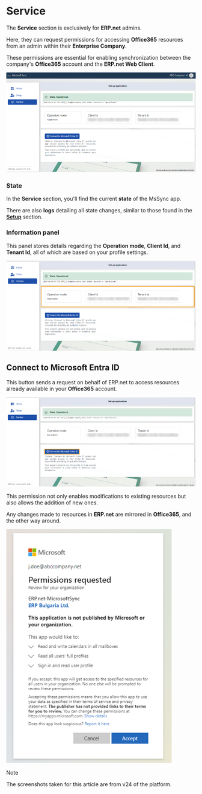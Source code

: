 # Service 

The **Service** section is exclusively for **ERP.net** admins. 

Here, they can request permissions for accessing **Office365** resources from an admin within their **Enterprise Company**. 

These permissions are essential for enabling synchronization between the company's **Office365** account and the **ERP.net Web Client**. 

 ![picture](pictures/Service_view_01_03.png)

### State 

In the **Service** section, you'll find the current **state** of the MsSync app.

There are also **logs** detailing all state changes, similar to those found in the **[Setup](https://docs.erp.net/tech/modules/applications/mssync/setup.html)** section. 
 
### Information panel 

This panel stores details regarding the **Operation mode**, **Client Id**, and **Tenant Id**, all of which are based on your profile settings.

![picture](pictures/Service_information_01_03.png)
 
## Connect to Microsoft Entra ID 

This button sends a request on behalf of ERP.net to access resources already available in your **Office365** account. 

![picture](pictures/Service_connect_01_03.png)

This permission not only enables modifications to existing resources but also allows the addition of new ones. 

Any changes made to resources in **ERP.net** are mirrored in **Office365**, and the other way around. 

![picture](pictures/Service_permission_01_03.png) 

> [!NOTE]
> The screenshots taken for this article are from v24 of the platform.
